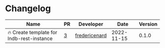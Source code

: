 # Changelog

<!-- prettier-ignore -->
Name | PR | Developer | Date | Version
--- | --- | --- | --- | ---
:fire: Create template for lndb-rest-instance | [3](https://github.com/laminlabs/lndb-rest-instance/pull/3) | [fredericenard](https://github.com/fredericenard) | 2022-11-15 | 0.1.0
